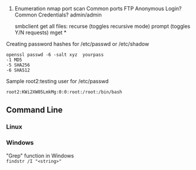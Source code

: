 1. Enumeration
  nmap port scan
  Common ports
  FTP
    Anonymous Login?
    Common Credentials? admin/admin
    
    
   smbclient get all files:
   recurse (toggles recursive mode)
   prompt (toggles Y/N requests)
   mget *
  
  Creating password hashes for /etc/passwd  or /etc/shadow
  
  ```
  openssl passwd -6 -salt xyz  yourpass
  -1 MD5
  -5 SHA256
  -6 SHA512
  ```  
  Sample root2:testing user for /etc/passwd
  ```
  root2:KWi2XW05LmkMg:0:0:root:/root:/bin/bash
  ```


## Command Line 
### Linux  

### Windows  
"Grep" function in Windows  
`findstr /I "<string>"` 

